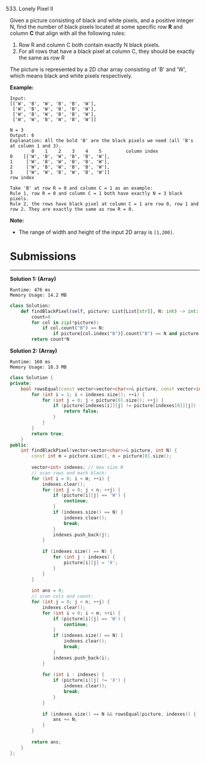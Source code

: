 533. Lonely Pixel II

Given a picture consisting of black and white pixels, and a positive integer N, find the number of black pixels located at some specific row **R** and column **C** that align with all the following rules:

1. Row R and column C both contain exactly N black pixels.
1. For all rows that have a black pixel at column C, they should be exactly the same as row R

The picture is represented by a 2D char array consisting of 'B' and 'W', which means black and white pixels respectively.

**Example:**
```
Input:                                            
[['W', 'B', 'W', 'B', 'B', 'W'],    
 ['W', 'B', 'W', 'B', 'B', 'W'],    
 ['W', 'B', 'W', 'B', 'B', 'W'],    
 ['W', 'W', 'B', 'W', 'B', 'W']] 

N = 3
Output: 6
Explanation: All the bold 'B' are the black pixels we need (all 'B's at column 1 and 3).
        0    1    2    3    4    5         column index                                            
0    [['W', 'B', 'W', 'B', 'B', 'W'],    
1     ['W', 'B', 'W', 'B', 'B', 'W'],    
2     ['W', 'B', 'W', 'B', 'B', 'W'],    
3     ['W', 'W', 'B', 'W', 'B', 'W']]    
row index

Take 'B' at row R = 0 and column C = 1 as an example:
Rule 1, row R = 0 and column C = 1 both have exactly N = 3 black pixels. 
Rule 2, the rows have black pixel at column C = 1 are row 0, row 1 and row 2. They are exactly the same as row R = 0.
```

**Note:**

* The range of width and height of the input 2D array is `[1,200]`.

# Submissions
---
**Solution 1: (Array)**
```
Runtime: 476 ms
Memory Usage: 14.2 MB
```
```python
class Solution:
    def findBlackPixel(self, picture: List[List[str]], N: int) -> int:
        count=0
        for col in zip(*picture):
            if col.count("B") == N:
                if picture[col.index("B")].count("B") == N and picture.count(picture[col.index("B")]) == N: count  += 1
        return count*N
```

**Solution 2: (Array)**
```
Runtime: 160 ms
Memory Usage: 18.3 MB
```
```c++
class Solution {
private:
    bool rowsEqual(const vector<vector<char>>& picture, const vector<int> & indexes) {
        for (int i = 1; i < indexes.size(); ++i) {
            for (int j = 0; j < picture[0].size(); ++j) {
                if (picture[indexes[i]][j] != picture[indexes[0]][j]) {
                    return false;
                }
            }
        }
        return true;
    }
public:
    int findBlackPixel(vector<vector<char>>& picture, int N) {
        const int m = picture.size(), n = picture[0].size();
        
        vector<int> indexes; // max size N
        // scan rows and mark black:
        for (int i = 0; i < m; ++i) {
            indexes.clear();
            for (int j = 0; j < n; ++j) {
                if (picture[i][j] == 'W') {
                    continue;
                }
                if (indexes.size() == N) {
                    indexes.clear();
                    break;
                }
                indexes.push_back(j);
            }
            
            if (indexes.size() == N) {
                for (int j : indexes) {
                    picture[i][j] = 'X';
                }
            }
        }
        
        int ans = 0;
        // scan cols and count:
        for (int j = 0; j < n; ++j) {
            indexes.clear();
            for (int i = 0; i < m; ++i) {
                if (picture[i][j] == 'W') {
                    continue;
                }
                if (indexes.size() == N) {
                    indexes.clear();
                    break;
                }
                indexes.push_back(i);
            }
            
            for (int i : indexes) {
                if (picture[i][j] != 'X') {
                    indexes.clear();
                    break;
                }
            }
                        
            if (indexes.size() == N && rowsEqual(picture, indexes)) {
                ans += N;
            }
        }
        
        return ans;
    }
};
```